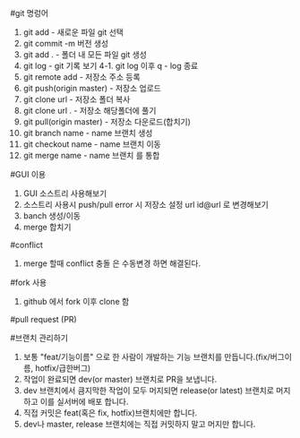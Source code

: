 #git 명렁어
1. git add  - 새로운 파일 git 선택
2. git commit -m 버전 생성
3. git add . - 폴더 내 모든 파일 git 생성
4. git log - git 기록 보기
4-1. git log 이후 q - log 종료
5. git remote add - 저장소 주소 등록
6. git push(origin master) - 저장소 업로드
7. git clone url - 저장소 폴더 복사
8. git clone url . - 저장소 해당폴더에 풀기
9. git pull(origin master) - 저장소 다운로드(합치기)
10. git branch name - name 브랜치 생성
11. git checkout name - name 브랜치 이동 
12. git merge name - name 브랜치 를 통합

#GUI 이용
1. GUI 소스트리 사용해보기
2. 소스트리 사용시 push/pull error 시 저장소 설정 url id@url 로 변경해보기
3. banch 생성/이동
4. merge 합치기

#conflict
1. merge 할때 conflict 충돌 은 수동변경 하면 해결된다.


#fork 사용
1. github 에서 fork 이후 clone 함

#pull request (PR)


#브랜치 관리하기 
1. 보통 "feat/기능이름" 으로 한 사람이 개발하는 기능 브랜치를 만듭니다.(fix/버그이름, hotfix/급한버그)
2. 작업이 완료되면 dev(or master) 브랜치로 PR을 보냅니다.
3. dev 브랜치에서 큼지막한 작업이 모두 머지되면 release(or latest) 브랜치로 머지하고 이를 실서버에 배포 합니다.
4. 직접 커밋은 feat(혹은 fix, hotfix)브랜치에만 합니다.
5. dev나 master, release 브랜치에는 직접 커밋하지 말고 머지만 합니다.
